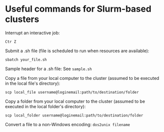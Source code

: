 # Useful commands for Slurm-based clusters

Interrupt an interactive job:

```Ctr Z```

Submit a .sh file (file is scheduled to run when resources are available):

```sbatch your_file.sh```

Sample header for a .sh file: See ```sample.sh```

Copy a file from your local computer to the cluster (assumed to be executed in the local file's directory):

```scp local_file username@loginemail:path/to/destination/folder```

Copy a folder from your local computer to the cluster (assumed to be executed in the local folder's directory):

```scp local_folder username@loginemail:path/to/destination/folder```


Convert a file to a non-Windows encoding:
```dos2unix filename```